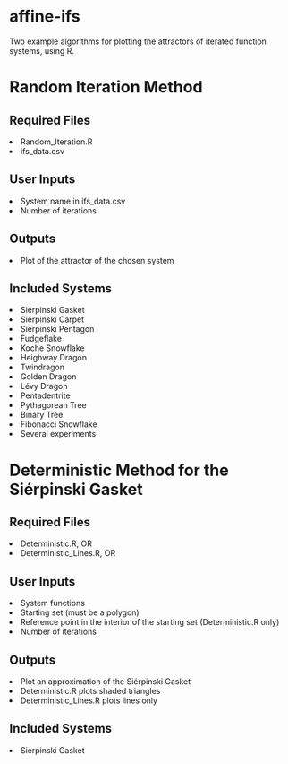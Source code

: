 # affine-ifs
Two example algorithms for plotting the attractors of iterated function systems, using R. <br>

<h1> Random Iteration Method </h1>
 <h2> Required Files </h2> 
 <li> Random_Iteration.R </li>
 <li> ifs_data.csv </li>
 
 <h2> User Inputs </h2>
 <li> System name in ifs_data.csv </li>
 <li> Number of iterations </li>

 <h2> Outputs </h2>
 <li> Plot of the attractor of the chosen system </li>
  
 <h2> Included Systems </h2>
 <li> Si&eacute;rpinski Gasket </li>
 <li> Si&eacute;rpinski Carpet </li>
 <li> Si&eacute;rpinski Pentagon </li>
 <li> Fudgeflake </li>
 <li> Koche Snowflake </li>
 <li> Heighway Dragon </li>
 <li> Twindragon </li>
 <li> Golden Dragon </li>
 <li> L&eacute;vy Dragon </li>
 <li> Pentadentrite </li>
 <li> Pythagorean Tree </li>
 <li> Binary Tree </li>
 <li> Fibonacci Snowflake </li>
 <li> Several experiments </li>

<h1> Deterministic Method for the Si&eacute;rpinski Gasket </h1>
 <h2> Required Files </h2> 
 <li> Deterministic.R, OR</li>
 <li> Deterministic_Lines.R, OR</li>

<h2> User Inputs </h2>
 <li> System functions </li>
 <li> Starting set (must be a polygon) </li>
 <li> Reference point in the interior of the starting set (Deterministic.R only) </li>
 <li> Number of iterations </li>

<h2> Outputs </h2>
 <li> Plot an approximation of the Si&eacute;rpinski Gasket </li>
 <li> Deterministic.R plots shaded triangles </li>
 <li> Deterministic_Lines.R plots lines only </li>
 
 <h2> Included Systems </h2>
 <li> Si&eacute;rpinski Gasket</li>
